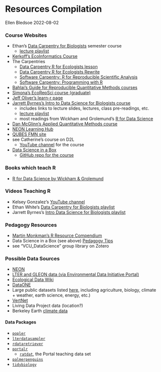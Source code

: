 Resources Compilation
================
Ellen Bledsoe
2022-08-02

### Course Websites

-   Ethan’s [Data Carpentry for
    Biologists](https://datacarpentry.org/semester-biology/) semester
    course
    -   [lecture
        playlist](https://www.youtube.com/playlist?list=PLD8eCxFKntVH5EJmTBaZXWaU8cM_T9Lfl)
-   [Kerkoff’s EcoInformatics
    Course](https://globalecologybiogeography.github.io/Ecoinformatics/)
-   The Carpentries
    -   [Data Carpentry R for Ecologists
        lesson](https://datacarpentry.org/R-ecology-lesson/index.html)
    -   [Data Carpentry R for Ecologists
        Rewrite](https://www.michaelc-m.com/Rewrite-R-ecology-lesson/)
    -   [Software Carpentry: R for Reproducible Scientific
        Analysis](https://swcarpentry.github.io/r-novice-gapminder/guide/)
    -   [Software Carpentry: Programming with
        R](http://swcarpentry.github.io/r-novice-inflammation/)
-   [Bahlai’s Guide for Reproducible Quantitative Methods
    courses](https://cbahlai.github.io/rqm-template/)
-   [Simona’s EcoRepSci course
    (graduate)](https://ecorepsci.github.io/reproducible-science/)
-   [Jeff Oliver’s learn-r page](https://jcoliver.github.io/learn-r/)
-   [Jarrett Byrnes’s Intro to Data Science for Biologists
    course](https://biol355.github.io/)
    -   includes links to lecture slides, lectures, class pre-readings,
        etc.
    -   [lecture
        playlist](https://www.youtube.com/playlist?list=PLZRMqMK8aRmL9UqEsi_uT-JHkloZEwHUn)
    -   most readings from Wickham and Grolemund’s [R for Data
        Science](https://r4ds.had.co.nz/)
-   [Dan McGlinn’s Applied Quantitative Methods
    course](http://dmcglinn.github.io/quant_methods/)
-   [NEON Learning
    Hub](https://www.neonscience.org/resources/learning-hub)
-   [QUBES FMN site](https://qubeshub.org/community/fmns)
-   see Catherine’s course on D2L
    -   [YouTube
        channel](https://www.youtube.com/channel/UCAxw75f8aIKi-ciS5PM_qmg/videos)
        for the course
-   [Data Science in a Box](https://datasciencebox.org/)
    -   [GitHub repo for the
        course](https://github.com/rstudio-education/datascience-box)

### Books which teach R

-   [R for Data Science by Wickham & Grolemund](https://r4ds.had.co.nz/)

### Videos Teaching R

-   Kelsey Gonzalez’s [YouTube
    channel](https://www.youtube.com/playlist?list=PL6FsZxVq54ERrlMRNE5aq2qUFH042fbuM)
-   Ethan White’s [Data Carpentry for Biologists
    playlist](https://www.youtube.com/playlist?list=PLD8eCxFKntVH5EJmTBaZXWaU8cM_T9Lfl)
-   Jarrett Byrnes’s [Intro Data Science for Biologists
    playlist](https://www.youtube.com/playlist?list=PLZRMqMK8aRmL9UqEsi_uT-JHkloZEwHUn)

### Pedagogy Resources

-   [Martin Monkman’s R Resource
    Compendium](https://bookdown.org/martin_monkman/DataScienceResources_book/data-science-pedagogy.html)
-   Data Science in a Box (see above) [Pedagogy
    Tips](https://datasciencebox.org/04-pedagogy.html)
-   see “VCU_DataScience” group library on Zotero

### Possible Data Sources

-   [NEON](https://www.neonscience.org/data-samples)
-   [LTER and GLEON data (via Environmental Data Initiative
    Portal)](https://portal.edirepository.org/nis/advancedSearch.jsp)
-   [Ecological Data Wiki](https://ecologicaldata.org/)
-   [DataONE](https://old.dataone.org/data)
-   Large public datasets listed
    [here](https://github.com/awesomedata/awesome-public-datasets#biology),
    including agriculture, biology, climate + weather, earth science,
    energy, etc.)
-   [VertNet](http://vertnet.org/)
-   Living Data Project data (location?)
-   Berkeley Earth [climate data](http://berkeleyearth.org/data/)

#### Data Packages

-   [`popler`](https://docs.ropensci.org/popler/)
-   [`lterdatasampler`](https://lter.github.io/lterdatasampler/)
-   [`rdataretriever`](https://github.com/ropensci/rdataretriever)
-   [`portalr`](https://weecology.github.io/portalr/)
    -   [`ratdat`](https://github.com/weecology/ratdat), the Portal
        teaching data set
-   [`palmerpenguins`](https://allisonhorst.github.io/palmerpenguins/)
-   [`tidybiology`](https://github.com/matthewhirschey/tidybiology)
